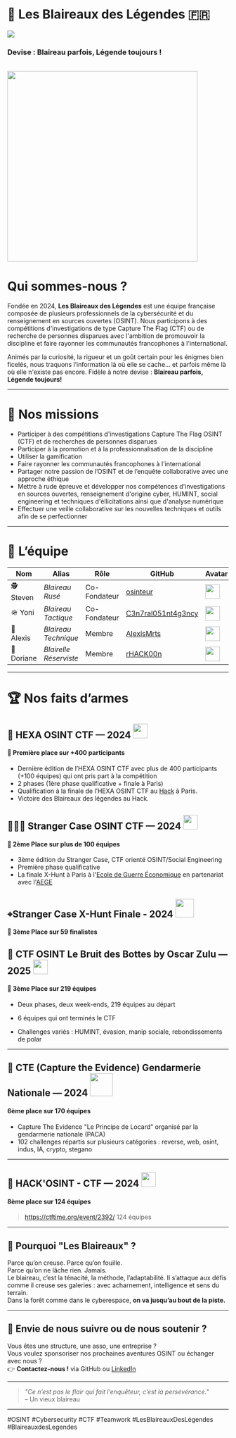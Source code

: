 # 🦡 Les Blaireaux des Légendes 🇫🇷

<img src="https://komarev.com/ghpvc/?username=Les-Blaireaux-des-Legendes&style=for-the-badge">

### Devise : Blaireau parfois, Légende toujours !</em></p>

<br>

<img width="433" src="https://github.com/user-attachments/assets/450f11b8-e82f-4f47-8acd-f828ab47baa8">

# Qui sommes-nous ?

Fondée en 2024, **Les Blaireaux des Légendes** est une équipe française composée de plusieurs professionnels de la cybersécurité et du renseignement en sources ouvertes (OSINT). Nous participons à des compétitions d'investigations de type Capture The Flag (CTF) ou de recherche de personnes disparues avec l'ambition de promouvoir la discipline et faire rayonner les communautés francophones à l'international. 

Animés par la curiosité, la rigueur et un goût certain pour les énigmes bien ficelés, nous traquons l’information là où elle se cache… et parfois même là où elle n'existe pas encore. Fidèle à notre devise : **Blaireau parfois, Légende toujours!**


---

# 🎯 Nos missions

- Participer à des compétitions d'investigations Capture The Flag OSINT (CTF) et de recherches de personnes disparues
- Participer à la promotion et à la professionnalisation de la discipline
- Utiliser la gamification
- Faire rayonner les communautés francophones à l'international
- Partager notre passion de l’OSINT et de l’enquête collaborative avec une approche éthique
- Mettre à rude épreuve et développer nos compétences d'investigations en sources ouvertes, renseignement d'origine cyber, HUMINT, social engineering  et techniques d'éllicitations ainsi que d'analyse numérique
- Effectuer une veille collaborative sur les nouvelles techniques et outils afin de se perfectionner

---

# 👥 L’équipe

| Nom            | Alias                | Rôle               | GitHub             | Avatar
|----------------|----------------------|--------------------|--------------------|--------------------|
| 🕵️ Steven     | *Blaireau Rusé*       | Co-Fondateur | [osinteur](https://github.com/osinteur)                     | <img width="33" src="https://github.com/user-attachments/assets/cefc83f5-746a-4acd-85a1-c5845a27f7f8">
| 🪖 Yoni       | *Blaireau Tactique*   | Co-Fondateur | [C3n7ral051nt4g3ncy](https://github.com/C3n7ral051nt4g3ncy) | <img width="33" src="https://github.com/user-attachments/assets/60de1efc-bfda-4b9d-abea-067228203340">
| 📡 Alexis     | *Blaireau Technique*  | Membre       | [AlexisMrts](https://github.com/AlexisMrts)                 | <img width="33" src="https://github.com/user-attachments/assets/5b7c06d1-f17b-4e9b-8c85-0da844470f34">
| 🦝 Doriane    | *Blairelle Réserviste* | Membre      | [rHACK00n](https://github.com/rHACK00n)                     | <img width="33" src="https://github.com/user-attachments/assets/7e67a361-7d5d-447d-abbb-d0c25c1c4ab1">


---

# 🏆 Nos faits d’armes

## 🔎 HEXA OSINT CTF — 2024  <img width=33 src="https://github.com/user-attachments/assets/d4bded56-3e42-4f8a-ad4e-eabb722b7e48">

#### 🥇 Première place sur +400 participants

- Dernière édition de l’HEXA OSINT CTF avec plus de 400 participants (+100 équipes) qui ont pris part à la compétition
- 2 phases (1ère phase qualificative + finale à Paris)
- Qualification à la finale de l’HEXA OSINT CTF au [Hack](https://lehack.org) à Paris.
- Victoire des Blaireaux des légendes au Hack.


## 🕵🏻‍♂️ Stranger Case OSINT CTF — 2024  <img width=33 src="https://github.com/user-attachments/assets/db4aacbd-7889-4daf-92a3-5e0d5a554679">

#### 🥈 2ème Place sur plus de 100 équipes 

- 3ème édition du Stranger Case, CTF orienté OSINT/Social Engineering
- Première phase qualificative
- La finale X-Hunt à Paris à l'[Ecole de Guerre Économique](https://www.ege.fr) en partenariat avec l'[AEGE](https://www.aege.fr/)


## ⌖Stranger Case X-Hunt Finale - 2024  <img width=42 src="https://github.com/user-attachments/assets/6a2b429b-c912-4e06-b9f2-ac3cbf427ceb">

#### 🥉 3ème Place sur 59 finalistes


## 👢 CTF OSINT Le Bruit des Bottes by Oscar Zulu — 2025  <img width=33 src="https://github.com/user-attachments/assets/f0c2d5b9-e2bc-4472-96d3-615c1a677004">

#### 🥉 3ème Place sur 219 équipes

- Deux phases, deux week-ends, 219 équipes au départ

- 6 équipes qui ont terminés le CTF

- Challenges variés : HUMINT, évasion, manip sociale, rebondissements de polar

---

## 👮 CTE (Capture the Evidence) Gendarmerie Nationale — 2024  <img width=52 src="https://github.com/user-attachments/assets/1692b15e-74bf-4355-8803-685d7ec9075b">

#### 6ème place sur 170 équipes

- Capture The Evidence "Le Principe de Locard" organisé par la gendarmerie nationale (PACA)
- 102 challenges répartis sur plusieurs catégories : reverse, web, osint, indus, IA, crypto, stegano

---

## 🦊 HACK'OSINT - CTF — 2024 <img width=33 src="https://github.com/user-attachments/assets/668d296d-5016-4836-9fe7-e523b2a96999">

#### 8ème place sur 124 équipes 

> https://ctftime.org/event/2392/
> 124 équipes


---


## 🐾 Pourquoi "Les Blaireaux" ?

Parce qu’on creuse. Parce qu’on fouille.  
Parce qu’on ne lâche rien. Jamais.  
Le blaireau, c’est la ténacité, la méthode, l’adaptabilité. Il s’attaque aux défis comme il creuse ses galeries : avec acharnement, intelligence et sens du terrain.  
Dans la forêt comme dans le cyberespace, **on va jusqu’au bout de la piste.**

---

## 💬 Envie de nous suivre ou de nous soutenir ?

Vous êtes une structure, une asso, une entreprise ?  
Vous voulez sponsoriser nos prochaines aventures OSINT ou échanger avec nous ?  
👉 **Contactez-nous !** via GitHub ou [LinkedIn](https://www.linkedin.com/company/bdl-osint)

---

> _"Ce n’est pas le flair qui fait l’enquêteur, c’est la persévérance."_  
> – Un vieux blaireau

---

#OSINT #Cybersecurity #CTF #Teamwork #LesBlaireauxDesLégendes #BlaireauxdesLegendes
